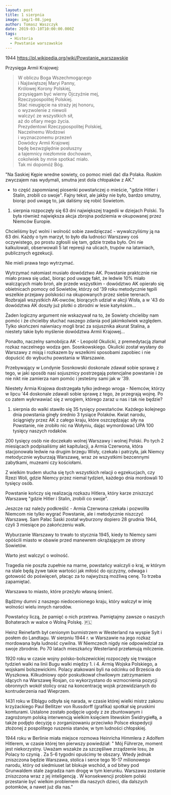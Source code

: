 ```yaml
---
layout: post
title: 1 sierpnia
image: img/1-08.jpeg
author: Tomasz Waszczyk
date: 2019-03-10T10:00:00.000Z
tags:
  - Historia
  - Powstanie warszawskie
---
```


1944 https://pl.wikipedia.org/wiki/Powstanie_warszawskie

️Przysięga Armii Krajowej:

> W obliczu Boga Wszechmogącego  
> i Najświętszej Maryi Panny,  
> Królowej Korony Polskiej,  
> przysięgam być wierny Ojczyźnie mej,  
> Rzeczypospolitej Polskiej.  
> Stać nieugięcie na straży jej honoru,  
> o wyzwolenie z niewoli  
> walczyć ze wszystkich sił,  
> aż do ofiary mego życia.  
> Prezydentowi Rzeczypospolitej Polskiej,  
> Naczelnemu Wodzowi  
> i wyznaczonemu przezeń  
> Dowódcy Armii Krajowej  
> będę bezwzględnie posłuszny  
> a tajemnicy niezłomnie dochowam,  
> cokolwiek by mnie spotkać miało.  
> Tak mi dopomóż Bóg.


"Na Saskiej Kępie wredne sowiety, co pomoc mieli dać dla Polaka. Ruskim zwyczajem nas wydymali, smutna jest dola chłopaków z AK."

- to część zapomnianej piosenki powstańczej o mieście, "gdzie Hitler i Stalin, zrobili co swoje". Fajny tekst, ale jakby nie było, bardzo smutny, biorąc pod uwagę to, jak daliśmy się robić Sowietom.

1. sierpnia rozpoczęły się 63 dni największej tragedii w dziejach Polski. To była również największa akcja zbrojna podziemia w okupowanej przez Niemców Europie.

Chcieliśmy być wolni i wolność sobie zawdzięczać - wywalczyliśmy ją na 63 dni. Każdy o tym marzył, to było dla ludności Warszawy coś oczywistego, po prostu zgłosili się tam, gdzie trzeba było. Oni nie kalkulowali, obserwowali 5 lat represji na ulicach, trupów na latarniach, publicznych egzekucji.

Nie mieli prawa tego wytrzymać.

Wytrzymać natomiast musiało dowództwo AK. Powstanie praktcznie nie miało prawa się udać, biorąc pod uwagę fakt, że ledwie 10% miało walczących miało broń, ale przede wszystkim - dowództwo AK opierało się obietnicach pomocy od Sowietów, którzy od '39 roku metodycznie tępili wszelkie przejawy polskości na okupowanych przez siebie terenach. Rozbrajali wszystkich AK-owców, biorących udział w akcji Wisła, a w '43 do dowództwa AK doszły już plotki o zbrodni w lesie katyńskim...

Żaden logiczny argument nie wskazywał na to, że Sowiety chcieliby nam pomóc i że chcieliby słuchać naszego zdania pod jakimkolwiek względem. Tylko skończeni naiwniacy mogli brać za sojusznika akurat Stalina, a niestety takie było myślenie dowództwa Armii Krajowej...

Ponadto, naczelny samobójca AK - Leopold Okulicki, z premedytacją złamał rozkaz naczelnego wodza gen. Sosnkowskiego. Okulicki został wysłany do Warszawy z misją i rozkazem by wszelkimi sposobami zapobiec i nie dopuścić do wybuchu powstania w Warszawie.

Przebywający w Londynie Sosnkowski doskonale zdawał sobie sprawę z tego, w jaki sposób nasi sojusznicy postrzegają potencjalne powstanie i że nie nikt nie zamierza nam pomóc i jesteśmy sami jak w '39.

Niestety Armia Krajowa dostrzegała tylko jednego wroga - Niemców, którzy w lipcu '44 doskonale zdawali sobie sprawę z tego, że przegrają wojnę. Po co zatem wykrwawiać się z wrogiem, którego zaraz u nas i tak nie będzie?

1. sierpnia do walki stawiło się 35 tysięcy powstańców. Każdego kolejnego dnia powstania ginęły średnio 3 tysiące Polaków. Kwiat narodu, ściągnięty przez AK z całego kraju, które oszczędzając siły na Powstanie, nie zrobiło nic na Wołyniu, dając wymordować UPA 100 tysięcy naszych rodaków.

200 tysięcy osób nie doczekało wolnej Warszawy i wolnej Polski. Po tych 2 miesiącach podpisaliśmy akt kapitulacji, a Armia Czerwona, która stacjonowała ledwie na drugim brzegu Wisły, czekała i patrzyła, jak Niemcy metodycznie wyburzają Warszawę, wraz ze wszystkimi bezcennymi zabytkami, muzeami czy kościołami.

Z wielkim trudem słucha się tych wszystkich relacji o egzekucjach, czy Rzezi Woli, gdzie Niemcy przez niemal tydzień, każdego dnia mordowali 10 tysięcy osób.

Powstanie kończy się realizacją rozkazu Hitlera, który karze zniszczyć Warszawę "gdzie Hitler i Stalin, zrobili co swoje".

Jeszcze raz należy podkreślić - Armia Czerwona czekała i pozwoliła Niemcom nie tylko wygrać Powstanie, ale i metodycznie niszczyć Warszawę. Sam Pałac Saski został wyburzony dopiero 28 grudnia 1944, czyli 3 miesiące po zakończeniu walk.

Wyburzanie Warszawy to trwało to stycznia 1945, kiedy to Niemcy sami opóścili miasto w obawie przed manewrem okrążającym ze strony Sowietów.

Warto jest walczyć o wolność.

Tragedia nie poszła zupełnie na marne, powstańcy walczyli o kraj, w którym na stale będą żywe takie wartości jak miłość do ojczyzny, odwaga i gotowość do poświęceń, płacąc za to najwyższą możliwą cenę. To trzeba zapamiętać.

Warszawa to miasto, które przeżyło własną śmierć.

Bądźmy dumni z naszego niedocenionego kraju, który walczył w imię wolności wielu innych narodów.

Powstańcy liczą, że pamięć o nich przetrwa. Pamiętajmy zawsze o naszych Bohaterach w walce o Wolną Polskę. 🇵🇱

Heinz Reinefarth był cenionym burmistrzem w Westerland na wyspie Sylt i posłem do Landtagu. W sierpniu 1944 r. w Warszawie na jego rozkaz mordowana była ludność cywilna. W Niemczech nigdy nie odpowiedział za swoje zbrodnie. Po 70 latach mieszkańcy Westerland przełamują milczenie.

1920 roku w czasie wojny polsko-bolszewickiej rozpoczęły się trwające tydzień walki na linii Bugu walki między 1. i 4. Armią Wojska Polskiego, a wojskami bolszewickimi. Polacy atakowani byli na odcinku od Brześcia do Wyszkowa. Kilkudniowy opór poskutkował chwilowym zatrzymaniem idących na Warszawę Rosjan, co wykorzystano do wzmocnienia pozycji obronnych wokół stolicy oraz na koncentrację wojsk przewidzianych do kontruderzenia nad Wieprzem.

1431 roku w Elblągu odbyła się narada, w czasie której wielki mistrz zakonu krzyżackiego Paul Bellitzer von Russdorff (grafika) spotkał się pruskimi komturami. Ustalone zostało podjęcie ugody z ze zbuntowanym i zagrożonym polską interwencją wielkim księciem litewskim Świdrygiełłą, a także podjęto decyzję o zorganizowaniu przeciwko Polsce ekspedycji złożonej z pospolitego ruszenia stanów, w tym ludności chłopskiej.

1944 roku w Berlinie miała miejsce rozmowa Heinricha Himmlera z Adolfem Hitlerem, w czasie której ten pierwszy powiedział:
" Mój Führerze, moment jest niekorzystny. Uważam wszakże za szczęśliwe zrządzenie losu, że Polacy to czynią . Za 5-6 tygodni opuścimy te obszary. Wtedy jednak zniszczona będzie Warszawa, stolica i serce tego 16-17 milionowego narodu, który od siedmiuset lat blokuje wschód, a od bitwy pod Grunwaldem stale zagradza nam drogę w tym kierunku. Warszawa zostanie zniszczona wraz z jej inteligencją . W konsekwencji problem polski przestanie być wielkim problemem dla naszych dzieci, dla dalszych potomków, a nawet już dla nas."
